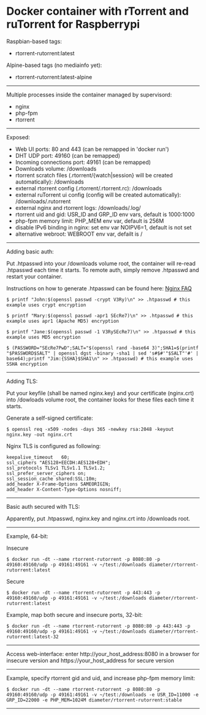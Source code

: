 Docker container with rTorrent and ruTorrent for Raspberrypi
============================================================================

Raspbian-based tags:
 
 - rtorrent-rutorrent:latest
 
Alpine-based tags (no mediainfo yet):

 - rtorrent-rutorrent:latest-alpine
 
----------

Multiple processes inside the container managed by supervisord:

- nginx
- php-fpm
- rtorrent

----------
Exposed:

 - Web UI ports: 80 and 443 (can be remapped in 'docker run')
 - DHT UDP port: 49160 (can be remapped)
 - Incoming connections port: 49161 (can be remapped)
 - Downloads volume: /downloads
 - rtorrent scratch files (.rtorrent/{watch|session} will be created automatically): /downloads
 - external rtorrent config (.rtorrent/.rtorrent.rc): /downloads
 - external ruTorrent ui config (config will be created automatically): /downloads/.rutorrent
 - external nginx and rtorrent logs: /downloads/.log/
 - rtorrent uid and gid: USR_ID and GRP_ID env vars, default is 1000:1000
 - php-fpm memory limit: PHP_MEM env var, default is 256M
 - disable IPv6 binding in nginx: set env var NOIPV6=1, default is not set
 - alternative webroot: WEBROOT env var, defailt is /

----------
Adding basic auth:

Put .htpasswd into your /downloads volume root, the container will re-read .htpasswd each time it starts. To remote auth, simply remove .htpasswd and restart your container.

Instructions on how to generate .htpasswd can be found here: [Nginx FAQ][1] 

    $ printf "John:$(openssl passwd -crypt V3Ry)\n" >> .htpasswd # this example uses crypt encryption

    $ printf "Mary:$(openssl passwd -apr1 SEcRe7)\n" >> .htpasswd # this example uses apr1 (Apache MD5) encryption

    $ printf "Jane:$(openssl passwd -1 V3RySEcRe7)\n" >> .htpasswd # this example uses MD5 encryption

    $ (PASSWORD="SEcRe7PwD";SALT="$(openssl rand -base64 3)";SHA1=$(printf "$PASSWORD$SALT" | openssl dgst -binary -sha1 | sed 's#$#'"$SALT"'#' | base64);printf "Jim:{SSHA}$SHA1\n" >> .htpasswd) # this example uses SSHA encryption

----------
Adding TLS:

Put your keyfile (shall be named nginx.key) and your certificate (nginx.crt) into /dowloads volume root, the container looks for these files each time it starts.

Generate a self-signed certificate:

    $ openssl req -x509 -nodes -days 365 -newkey rsa:2048 -keyout nginx.key -out nginx.crt

Nginx TLS is configured as following:

    keepalive_timeout   60;
    ssl_ciphers "AES128+EECDH:AES128+EDH";
    ssl_protocols TLSv1 TLSv1.1 TLSv1.2;
    ssl_prefer_server_ciphers on;
    ssl_session_cache shared:SSL:10m;
    add_header X-Frame-Options SAMEORIGIN;
    add_header X-Content-Type-Options nosniff;

----------
Basic auth secured with TLS:

Apparently, put .htpasswd, nginx.key and nginx.crt into /downloads root.

----------
Example, 64-bit:

Insecure

    $ docker run -dt --name rtorrent-rutorrent -p 8080:80 -p 49160:49160/udp -p 49161:49161 -v ~/test:/downloads diameter/rtorrent-rutorrent:latest

Secure

    $ docker run -dt --name rtorrent-rutorrent -p 443:443 -p 49160:49160/udp -p 49161:49161 -v ~/test:/downloads diameter/rtorrent-rutorrent:latest

Example, map both secure and insecure ports, 32-bit:

    $ docker run -dt --name rtorrent-rutorrent -p 8080:80 -p 443:443 -p 49160:49160/udp -p 49161:49161 -v ~/test:/downloads diameter/rtorrent-rutorrent:latest-32

----------
Access web-interface: enter http://your_host_address:8080 in a browser for insecure version and https://your_host_address for secure version

----------
Example, specify rtorrent gid and uid, and increase php-fpm memory limit:

    $ docker run -dt --name rtorrent-rutorrent -p 8080:80 -p 49160:49160/udp -p 49161:49161 -v ~/test:/downloads -e USR_ID=11000 -e GRP_ID=22000 -e PHP_MEM=1024M diameter/rtorrent-rutorrent:stable

----------

  [1]: http://wiki.nginx.org/Faq#How_do_I_generate_an_htpasswd_file_without_having_Apache_tools_installed.3F "Nginx FAQ"

